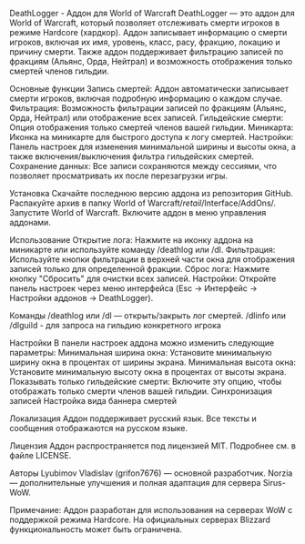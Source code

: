 DeathLogger - Аддон для World of Warcraft
DeathLogger — это аддон для World of Warcraft, который позволяет отслеживать смерти игроков в режиме Hardcore (хардкор). Аддон записывает информацию о смерти игроков, включая их имя, уровень, класс, расу, фракцию, локацию и причину смерти. Также аддон поддерживает фильтрацию записей по фракциям (Альянс, Орда, Нейтрал) и возможность отображения только смертей членов гильдии.

Основные функции
Запись смертей: Аддон автоматически записывает смерти игроков, включая подробную информацию о каждом случае.
Фильтрация: Возможность фильтрации записей по фракциям (Альянс, Орда, Нейтрал) или отображение всех записей.
Гильдейские смерти: Опция отображения только смертей членов вашей гильдии.
Миникарта: Иконка на миникарте для быстрого доступа к логу смертей.
Настройки: Панель настроек для изменения минимальной ширины и высоты окна, а также включения/выключения фильтра гильдейских смертей.
Сохранение данных: Все записи сохраняются между сессиями, что позволяет просматривать их после перезагрузки игры.

Установка
Скачайте последнюю версию аддона из репозитория GitHub.
Распакуйте архив в папку World of Warcraft/_retail_/Interface/AddOns/.
Запустите World of Warcraft.
Включите аддон в меню управления аддонами.

Использование
Открытие лога: Нажмите на иконку аддона на миникарте или используйте команду /deathlog или /dl.
Фильтрация: Используйте кнопки фильтрации в верхней части окна для отображения записей только для определенной фракции.
Сброс лога: Нажмите кнопку "Сбросить" для очистки всех записей.
Настройки: Откройте панель настроек через меню интерфейса (Esc -> Интерфейс -> Настройки аддонов -> DeathLogger).

Команды
/deathlog или /dl — открыть/закрыть лог смертей.
/dlinfo или /dlguild - для запроса на гильдию конкретного игрока

Настройки
В панели настроек аддона можно изменить следующие параметры:
Минимальная ширина окна: Установите минимальную ширину окна в процентах от ширины экрана.
Минимальная высота окна: Установите минимальную высоту окна в процентах от высоты экрана.
Показывать только гильдейские смерти: Включите эту опцию, чтобы отображать только смерти членов вашей гильдии.
Синхронизация записей
Настройка вида баннера смертей

Локализация
Аддон поддерживает русский язык. Все тексты и сообщения отображаются на русском языке.

Лицензия
Аддон распространяется под лицензией MIT. Подробнее см. в файле LICENSE.

Авторы
Lyubimov Vladislav (grifon7676) — основной разработчик.
Norzia — дополнительные улучшения и полная адаптация для сервера Sirus-WoW.

Примечание: Аддон разработан для использования на серверах WoW с поддержкой режима Hardcore. На официальных серверах Blizzard функциональность может быть ограничена.
